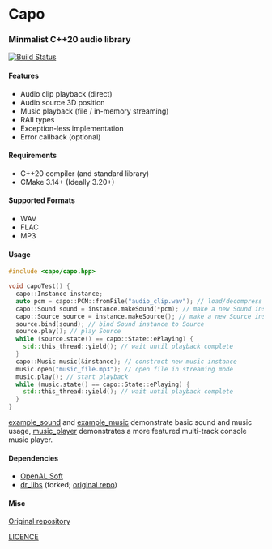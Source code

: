 # Capo

### Minmalist C++20 audio library

[![Build Status](https://github.com/capo-devs/capo/actions/workflows/ci.yml/badge.svg)](https://github.com/capo-devs/capo/actions/workflows/ci.yml)

#### Features

- Audio clip playback (direct)
- Audio source 3D position
- Music playback (file / in-memory streaming)
- RAII types
- Exception-less implementation
- Error callback (optional)

#### Requirements

- C++20 compiler (and standard library)
- CMake 3.14+ (Ideally 3.20+)

#### Supported Formats

- WAV
- FLAC
- MP3

#### Usage

```cpp
#include <capo/capo.hpp>

void capoTest() {
  capo::Instance instance;
  auto pcm = capo::PCM::fromFile("audio_clip.wav"); // load/decompress audio file into PCM
  capo::Sound sound = instance.makeSound(*pcm); // make a new Sound instance using above PCM
  capo::Source source = instance.makeSource(); // make a new Source instance
  source.bind(sound); // bind Sound instance to Source
  source.play(); // play Source
  while (source.state() == capo::State::ePlaying) {
    std::this_thread::yield(); // wait until playback complete
  }
  capo::Music music(&instance); // construct new music instance
  music.open("music_file.mp3"); // open file in streaming mode
  music.play(); // start playback
  while (music.state() == capo::State::ePlaying) {
    std::this_thread::yield(); // wait until playback complete
  }
}
```

[example_sound](example/example_sound.cpp) and [example_music](example/example_music.cpp) demonstrate basic sound and music usage, [music_player](example/music_player.cpp) demonstrates a more featured multi-track console music player.

#### Dependencies

- [OpenAL Soft](https://github.com/kcat/openal-soft)
- [dr_libs](https://github.com/capo-devs/dr_libs) (forked; [original repo](https://github.com/mackron/dr_libs))

#### Misc

[Original repository](https://github.com/capo-devs/capo)

[LICENCE](LICENSE)
